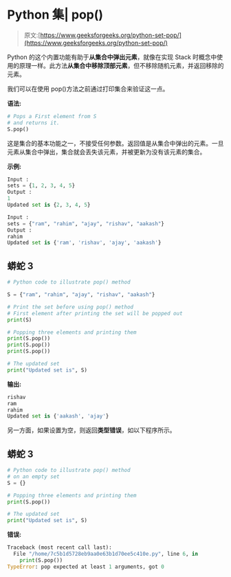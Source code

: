 # Python 集| pop()

> 原文:[https://www.geeksforgeeks.org/python-set-pop/](https://www.geeksforgeeks.org/python-set-pop/)

Python 的这个内置功能有助于**从集合中弹出元素**，就像在实现 Stack 时概念中使用的原理一样。此方法**从集合中移除顶部元素**，但不移除随机元素，并返回移除的元素。

我们可以在使用 pop()方法之前通过打印集合来验证这一点。

**语法:**

```py
# Pops a First element from S
# and returns it.
S.pop()
```

这是集合的基本功能之一，不接受任何参数。返回值是从集合中弹出的元素。一旦元素从集合中弹出，集合就会丢失该元素，并被更新为没有该元素的集合。

**示例:**

```py
Input : 
sets = {1, 2, 3, 4, 5}
Output : 
1
Updated set is {2, 3, 4, 5}

Input : 
sets = {"ram", "rahim", "ajay", "rishav", "aakash"}
Output :
rahim
Updated set is {'ram', 'rishav', 'ajay', 'aakash'}
```

## 蟒蛇 3

```py
# Python code to illustrate pop() method

S = {"ram", "rahim", "ajay", "rishav", "aakash"}

# Print the set before using pop() method
# First element after printing the set will be popped out
print(S)

# Popping three elements and printing them
print(S.pop())
print(S.pop())
print(S.pop())

# The updated set
print("Updated set is", S)
```

**输出:**

```py
rishav
ram
rahim
Updated set is {'aakash', 'ajay'}
```

另一方面，如果设置为空，则返回**类型错误**，如以下程序所示。

## 蟒蛇 3

```py
# Python code to illustrate pop() method
# on an empty set
S = {}

# Popping three elements and printing them
print(S.pop())

# The updated set
print("Updated set is", S)
```

**错误:**

```py
Traceback (most recent call last):
  File "/home/7c5b1d5728eb9aa0e63b1d70ee5c410e.py", line 6, in 
    print(S.pop())
TypeError: pop expected at least 1 arguments, got 0
```